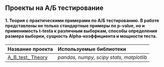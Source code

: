 ## Проекты на А/Б тестирование

#### 1. Теория с практическими примерами по А/Б тестированию. В работе представлены не только стандартные примеры по p-value, но и применимость t-testа к различным выборкам, способы определения размера выборки, сущность Alpha-коэффициента и мощности теста.
| Название проекта | Используемые библиотеки | 
| :---------------------- |  :---------------------- |
| [A_B_test_ Theory](https://github.com/svotyakov/Yandex.Practium/blob/main/A_B_testing/A_B_test_%20Theory.ipynb) | *pandas, numpy, scipy stats, matplotlib* |

